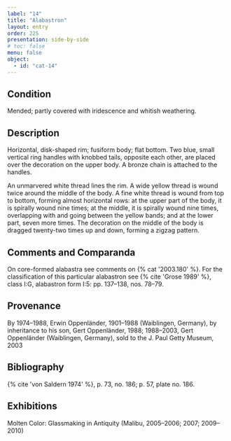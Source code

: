 ```yaml
---
label: "14"
title: "Alabastron"
layout: entry
order: 225
presentation: side-by-side
# toc: false
menu: false
object:
  - id: "cat-14"
---
```


## Condition

Mended; partly covered with iridescence and whitish weathering.

## Description

Horizontal, disk-shaped rim; fusiform body; flat bottom. Two blue, small vertical ring handles with knobbed tails, opposite each other, are placed over the decoration on the upper body. A bronze chain is attached to the handles.

An unmarvered white thread lines the rim. A wide yellow thread is wound twice around the middle of the body. A fine white thread is wound from top to bottom, forming almost horizontal rows: at the upper part of the body, it is spirally wound nine times; at the middle, it is spirally wound nine times, overlapping with and going between the yellow bands; and at the lower part, seven more times. The decoration on the middle of the body is dragged twenty-two times up and down, forming a zigzag pattern.

## Comments and Comparanda

On core-formed alabastra see comments on {% cat '2003.180' %}. For the classification of this particular alabastron see {% cite 'Grose 1989' %}, class I:G, alabastron form I:5: pp. 137–138, nos. 78–79.

## Provenance

By 1974–1988, Erwin Oppenländer, 1901–1988 (Waiblingen, Germany), by inheritance to his son, Gert Oppenländer, 1988; 1988–2003, Gert Oppenländer (Waiblingen, Germany), sold to the J. Paul Getty Museum, 2003

## Bibliography

{% cite 'von Saldern 1974' %}, p. 73, no. 186; p. 57, plate no. 186.

## Exhibitions

Molten Color: Glassmaking in Antiquity (Malibu, 2005–2006; 2007; 2009–2010)